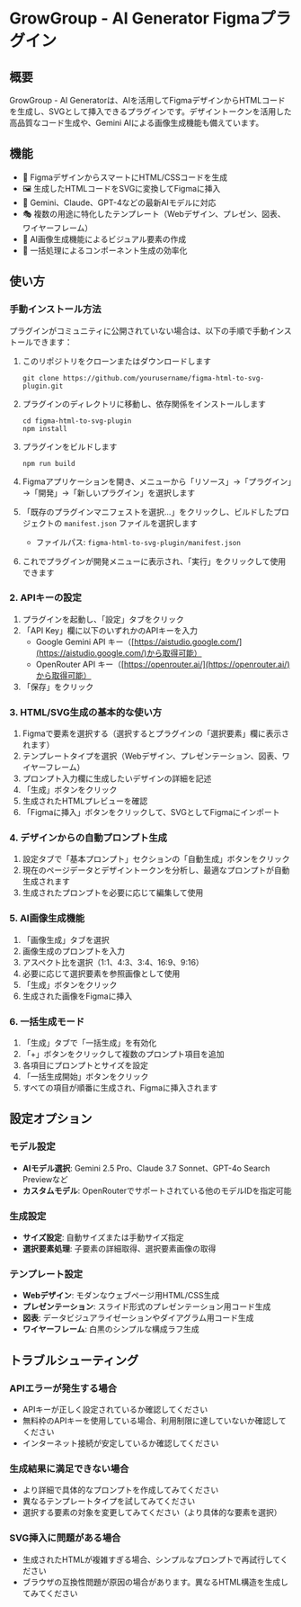 # GrowGroup - AI Generator Figmaプラグイン

## 概要
GrowGroup - AI Generatorは、AIを活用してFigmaデザインからHTMLコードを生成し、SVGとして挿入できるプラグインです。デザイントークンを活用した高品質なコード生成や、Gemini AIによる画像生成機能も備えています。

## 機能
- 🎨 FigmaデザインからスマートにHTML/CSSコードを生成
- 🖼️ 生成したHTMLコードをSVGに変換してFigmaに挿入
- 🤖 Gemini、Claude、GPT-4などの最新AIモデルに対応
- 🎭 複数の用途に特化したテンプレート（Webデザイン、プレゼン、図表、ワイヤーフレーム）
- 🌄 AI画像生成機能によるビジュアル要素の作成
- 🔄 一括処理によるコンポーネント生成の効率化

## 使い方



### 手動インストール方法
プラグインがコミュニティに公開されていない場合は、以下の手順で手動インストールできます：

1. このリポジトリをクローンまたはダウンロードします
   ```
   git clone https://github.com/yourusername/figma-html-to-svg-plugin.git
   ```

2. プラグインのディレクトリに移動し、依存関係をインストールします
   ```
   cd figma-html-to-svg-plugin
   npm install
   ```

3. プラグインをビルドします
   ```
   npm run build
   ```

4. Figmaアプリケーションを開き、メニューから「リソース」→「プラグイン」→「開発」→「新しいプラグイン」を選択します

5. 「既存のプラグインマニフェストを選択...」をクリックし、ビルドしたプロジェクトの `manifest.json` ファイルを選択します
   - ファイルパス: `figma-html-to-svg-plugin/manifest.json`

6. これでプラグインが開発メニューに表示され、「実行」をクリックして使用できます

### 2. APIキーの設定
1. プラグインを起動し、「設定」タブをクリック
2. 「API Key」欄に以下のいずれかのAPIキーを入力
   - Google Gemini API キー（[https://aistudio.google.com/](https://aistudio.google.com/)から取得可能）
   - OpenRouter API キー（[https://openrouter.ai/](https://openrouter.ai/)から取得可能）
3. 「保存」をクリック

### 3. HTML/SVG生成の基本的な使い方
1. Figmaで要素を選択する（選択するとプラグインの「選択要素」欄に表示されます）
2. テンプレートタイプを選択（Webデザイン、プレゼンテーション、図表、ワイヤーフレーム）
3. プロンプト入力欄に生成したいデザインの詳細を記述
4. 「生成」ボタンをクリック
5. 生成されたHTMLプレビューを確認
6. 「Figmaに挿入」ボタンをクリックして、SVGとしてFigmaにインポート

### 4. デザインからの自動プロンプト生成
1. 設定タブで「基本プロンプト」セクションの「自動生成」ボタンをクリック
2. 現在のページデータとデザイントークンを分析し、最適なプロンプトが自動生成されます
3. 生成されたプロンプトを必要に応じて編集して使用

### 5. AI画像生成機能
1. 「画像生成」タブを選択
2. 画像生成のプロンプトを入力
3. アスペクト比を選択（1:1、4:3、3:4、16:9、9:16）
4. 必要に応じて選択要素を参照画像として使用
5. 「生成」ボタンをクリック
6. 生成された画像をFigmaに挿入

### 6. 一括生成モード
1. 「生成」タブで「一括生成」を有効化
2. 「+」ボタンをクリックして複数のプロンプト項目を追加
3. 各項目にプロンプトとサイズを設定
4. 「一括生成開始」ボタンをクリック
5. すべての項目が順番に生成され、Figmaに挿入されます

## 設定オプション

### モデル設定
- **AIモデル選択**: Gemini 2.5 Pro、Claude 3.7 Sonnet、GPT-4o Search Previewなど
- **カスタムモデル**: OpenRouterでサポートされている他のモデルIDを指定可能

### 生成設定
- **サイズ設定**: 自動サイズまたは手動サイズ指定
- **選択要素処理**: 子要素の詳細取得、選択要素画像の取得

### テンプレート設定
- **Webデザイン**: モダンなウェブページ用HTML/CSS生成
- **プレゼンテーション**: スライド形式のプレゼンテーション用コード生成
- **図表**: データビジュアライゼーションやダイアグラム用コード生成
- **ワイヤーフレーム**: 白黒のシンプルな構成ラフ生成

## トラブルシューティング

### APIエラーが発生する場合
- APIキーが正しく設定されているか確認してください
- 無料枠のAPIキーを使用している場合、利用制限に達していないか確認してください
- インターネット接続が安定しているか確認してください

### 生成結果に満足できない場合
- より詳細で具体的なプロンプトを作成してみてください
- 異なるテンプレートタイプを試してみてください
- 選択する要素の対象を変更してみてください（より具体的な要素を選択）

### SVG挿入に問題がある場合
- 生成されたHTMLが複雑すぎる場合、シンプルなプロンプトで再試行してください
- ブラウザの互換性問題が原因の場合があります。異なるHTML構造を生成してみてください
